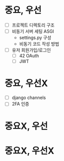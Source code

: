 # 중요, 우선
- [ ] 프로젝트 디렉토리 구조
- [ ] 비동기 서버 세팅 ASGI
	- settings.py 구성
	- 비동기 코드 작성 방법
- [ ] 유저 회원가입/로그인
	- [ ] 42 OAuth
	- [ ] JWT
# 중요, 우선X
- [ ] django channels
- [ ] 2FA 인증
# 중요X, 우선
# 중요X, 우선X
